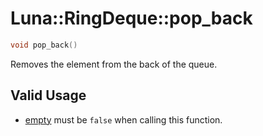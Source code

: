 # Luna::RingDeque::pop_back

```c++
void pop_back()
```

Removes the element from the back of the queue. 



## Valid Usage
* [empty](class_luna_1_1_ring_deque_1a644718bb2fb240de962dc3c9a1fdf0dc.md) must be `false` when calling this function. 

